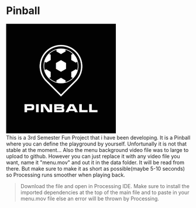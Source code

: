 # Pinball
<img src="Pinball Logo.png"></img>
<br>
This is a 3rd Semester Fun Project that i have been developing. It is a Pinball where you can define the playground by yourself. Unfortunally it is not that stable at the moment...
Also the menu background video file was to large to upload to github. However you can just replace it with any video file you want, name it "menu.mov" and out it in the
data folder. It will be read from there. But make sure to make it as short as possible(maybe 5-10 seconds) so Processing runs smoother when playing back.

> Download the file and open in Processing IDE. Make sure to install the imported dependencies at the top of the main file and to paste in your menu.mov file else an error will be thrown by Processing.

